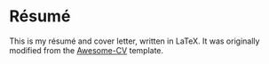 # Résumé

This is my résumé and cover letter, written in LaTeX. It was originally modified from the [Awesome-CV](https://github.com/posquit0/Awesome-CV) template.
